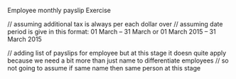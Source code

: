 Employee monthly payslip Exercise

// assuming additional tax is always per each dollar over
// assuming date period is give in this format: 01 March – 31 March  or   01 March 2015 – 31 March 2015

// adding list of  payslips for employee but at this stage it doesn quite apply because we need a bit more than just name to differentiate employees
// so not going to assume if same name then same person at this stage